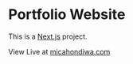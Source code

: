 # Portfolio Website 

This is a [Next.js](https://nextjs.org) project. 


View Live at [micahondiwa.com](https://micahondiwa.com/)
